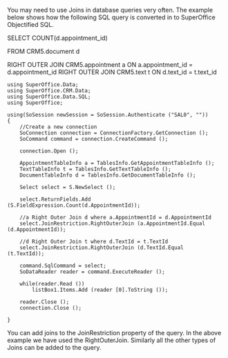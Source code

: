 <properties date="2016-05-11"
SortOrder="16"
/>

 

You may need to use Joins in database queries very often. The example below shows how the following SQL query is converted in to SuperOffice Objectified SQL.

SELECT     COUNT(d.appointment\_id)

FROM         CRM5.document d

RIGHT OUTER JOIN CRM5.appointment a ON a.appointment\_id = d.appointment\_id RIGHT OUTER JOIN CRM5.text t ON d.text\_id = t.text\_id

 

```
using SuperOffice.Data;
using SuperOffice.CRM.Data;
using SuperOffice.Data.SQL;
using SuperOffice;
 
using(SoSession newSession = SoSession.Authenticate ("SAL0", ""))
{
    //Create a new connection
    SoConnection connection = ConnectionFactory.GetConnection ();
    SoCommand command = connection.CreateCommand ();
 
    connection.Open ();
       
    AppointmentTableInfo a = TablesInfo.GetAppointmentTableInfo ();
    TextTableInfo t = TablesInfo.GetTextTableInfo ();
    DocumentTableInfo d = TablesInfo.GetDocumentTableInfo ();
 
    Select select = S.NewSelect ();
 
    select.ReturnFields.Add
(S.FieldExpression.Count(d.AppointmentId));
 
    //a Right Outer Join d where a.AppointmentId = d.AppointmentId
    select.JoinRestriction.RightOuterJoin (a.AppointmentId.Equal
(d.AppointmentId));
 
    //d Right Outer Join t where d.TextId = t.TextId
    select.JoinRestriction.RightOuterJoin (d.TextId.Equal
(t.TextId));
 
    command.SqlCommand = select;
    SoDataReader reader = command.ExecuteReader ();
 
    while(reader.Read ())
        listBox1.Items.Add (reader [0].ToString ());
 
    reader.Close ();
    connection.Close ();
 
}
```

 

You can add joins to the JoinRestriction property of the query. In the above example we have used the RightOuterJoin. Similarly all the other types of Joins can be added to the query.  
